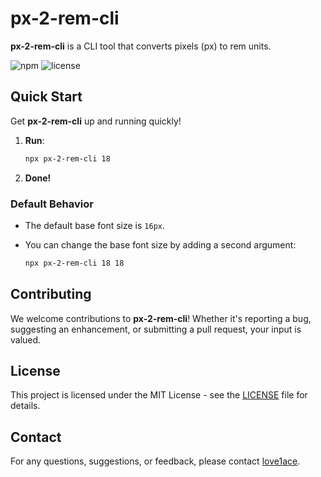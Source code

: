 # px-2-rem-cli

**px-2-rem-cli** is a CLI tool that converts pixels (px) to rem units.

![npm](https://img.shields.io/npm/v/px-2-rem-cli)
![license](https://img.shields.io/npm/l/px-2-rem-cli)


## Quick Start

Get **px-2-rem-cli** up and running quickly!

1. **Run**:
    ```bash
    npx px-2-rem-cli 18
    ```
2. **Done!**

### Default Behavior

- The default base font size is `16px`. 
- You can change the base font size by adding a second argument:

    ```bash
    npx px-2-rem-cli 18 18
    ```

## Contributing

We welcome contributions to **px-2-rem-cli**! Whether it's reporting a bug, suggesting an enhancement, or submitting a pull request, your input is valued.

## License

This project is licensed under the MIT License - see the [LICENSE](LICENSE) file for details.

## Contact

For any questions, suggestions, or feedback, please contact [love1ace](mailto:lovelacedud@gmail.com).